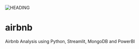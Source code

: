 ![HEADING](https://github.com/BalaKrishnanCodeSpace/airbnb/blob/290d9333b34ebeed685e250e34fa683e5904364a/Misc/Title.PNG)

# airbnb
Airbnb Analysis using Python, Streamlit, MongoDB and PowerBI
